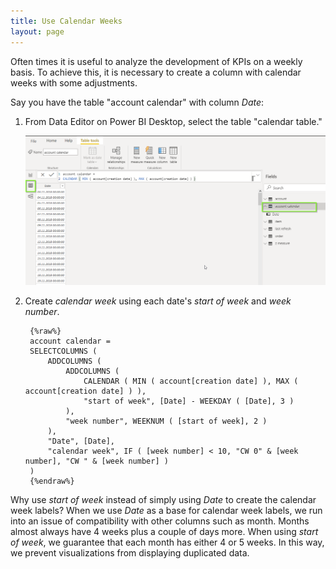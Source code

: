 ```yaml
---
title: Use Calendar Weeks
layout: page
---
```


Often times it is useful to analyze the development of KPIs on a weekly basis. To achieve this, it is necessary to create a column with calendar weeks with some adjustments.  

Say you have the table "account calendar" with column *Date*:

1. From Data Editor on Power BI Desktop, select the table "calendar table."

	![](/asset/screenshot/999-PRE-use-calendar-week-img01.png)

2. Create *calendar week* using each date's *start of week* and *week number*.	

		{%raw%}
		account calendar =
		SELECTCOLUMNS (
			ADDCOLUMNS (
				ADDCOLUMNS (
					CALENDAR ( MIN ( account[creation date] ), MAX ( account[creation date] ) ),
					"start of week", [Date] - WEEKDAY ( [Date], 3 )
				),
				"week number", WEEKNUM ( [start of week], 2 )
			),
			"Date", [Date],
			"calendar week", IF ( [week number] < 10, "CW 0" & [week number], "CW " & [week number] )
		)
		{%endraw%}

Why use *start of week* instead of simply using *Date* to create the calendar week labels? When we use *Date* as a base for calendar week labels, we run into an issue of compatibility with other columns such as month. Months almost always have 4 weeks plus a couple of days more.  When using *start of week*, we guarantee that each month has either 4 or 5 weeks. In this way, we prevent visualizations from displaying duplicated data.